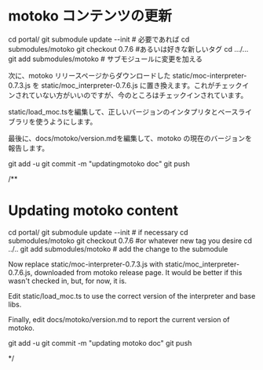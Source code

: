 # motoko コンテンツの更新

cd portal/
git submodule update --init \# 必要であれば
cd submodules/motoko
 git checkout 0.7.6 \#あるいは好きな新しいタグ
cd .../...
git add submodules/motoko \# サブモジュールに変更を加える

次に、motoko リリースページからダウンロードした static/moc-interpreter-0.7.3.js を static/moc\_interpreter-0.7.6.js に置き換えます。これがチェックインされていない方がいいのですが、今のところはチェックインされています。

static/load\_moc.tsを編集して、正しいバージョンのインタプリタとベースライブラリを使うようにします。

最後に、docs/motoko/version.mdを編集して、motoko の現在のバージョンを報告します。

git add -u
git commit -m "updatingmotoko doc"
git push

/**
# Updating motoko content

cd portal/
git submodule update --init # if necessary
cd submodules/motoko
git checkout 0.7.6 #or whatever new tag you desire
cd ../..
git add submodules/motoko # add the change to the submodule

Now replace static/moc-interpreter-0.7.3.js with static/moc_interpreter-0.7.6.js, downloaded from motoko release page. It would be better if this wasn't checked in, but, for now, it is.

Edit static/load_moc.ts to use the correct version of the interpreter and base libs.

Finally, edit docs/motoko/version.md to report the current version of motoko.

git add -u
git commit -m "updating motoko doc"
git push


*/